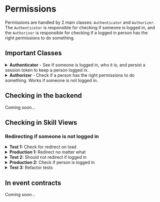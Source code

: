 # Permissions

Permissions are handled by 2 main classes: `Authenticator` and `Authorizer`. The `Authenticator` is responsible for checking if someone is logged in, and the `Authorizer` is responsible for checking if a logged in person has the right permissions to do something.


## Important Classes

<details>
<summary>
<strong>Authenticator</strong> - See if someone is logged in, who it is, and persist a session token to keep a person logged in.
</summary>

````ts
export interface Authenticator {
    //Get the logged in person, if someone is logged in
    getPerson(): Person | null
    //Log a person in by setting their token and Person record.
    setSessionToken(token: string, person: Person): void
    //Get the session token of a logged in person
    getSessionToken(): string | null
    //Check if someone is logged in
    isLoggedIn(): boolean
    //Clear the session, logging the person out
    clearSession(): void
    //Add an event listener for when someone logs in or out to take some action
    addEventListener<N extends 'did-login' | 'did-logout'>(
        name: N,
        cb: Payloads[N]
    ): void
    
    //Remove an event listener, passing no cb will remove all listeners for that event
    removeEventListener<N extends 'did-login' | 'did-logout'>(
        name: N,
        cb?: Payloads[N]
    ): void
}

type DidLoginPayload = (payload: { token: string; person: Person }) => void
type DidLogoutPayload = (payload: { person: Person }) => void

interface Payloads {
    'did-login': DidLoginPayload
    'did-logout': DidLogoutPayload
}
````

</details>

<details>
<summary>
<strong>Authorizer</strong> - Check if a person has the right permissions to do something. Works if someone is not logged in.
</summary>

```ts
export interface Authorizer {
    //Check if the current person has a permission
    can<
        ContractId extends PermissionContractId,
        Ids extends PermissionId<ContractId>,
    >(
        options: AuthorizerCanOptions<ContractId, Ids>
    ): Promise<Record<Ids, boolean>>

    //Save permissions for a person. Note: the person must have the permission to save permissions
    savePermissions<
        ContractId extends PermissionContractId,
        Ids extends PermissionId<ContractId>,
    >(
        options: SavePermissionsOptions<ContractId, Ids>
    ): Promise<void>
}

//Options sent to authorizer.can(...)
export interface AuthorizerCanOptions<
    ContractId extends PermissionContractId,
    Ids extends PermissionId<ContractId> = PermissionId<ContractId>,
> {
    contractId: ContractId
    permissionIds: Ids[]
    target?: SpruceSchemas.Mercury.v2020_12_25.GetResolvedPermissionsContractEmitTarget
}

//When checking can(...), you can override the target to check against. It'll default to the logged in user and their current scope (location or organization)
namespace SpruceSchemas.Mercury.v2020_12_25 {
    interface SavePermissionsEmitTarget {
        'locationId'?: string | undefined | null;
        'organizationId'?: string | undefined | null;
        'permissionPersonId'?: string | undefined | null;
        'permissionSkillId'?: string | undefined | null;
        'permissionContractId': string;
        'roleId'?: string | undefined | null;
    }
}

//Options sent to authorizer.savePermissions(...)
export interface SavePermissionsOptions<
    ContractId extends PermissionContractId,
    Ids extends PermissionId<ContractId>,
> {
    target: SavePermissionsTarget & { personId?: string; skillId?: string }
    contractId: ContractId
    permissions: {
        id: Ids
        can: StatusFlag
    }[]
}

//The target for saving permissions
type SavePermissionsTarget = Omit<
    SpruceSchemas.Mercury.v2020_12_25.SavePermissionsEmitTarget,
    'permissionPersonId' | 'permissionContractId' | 'permissionSkillId'
>

```

</details>

## Checking in the backend

Coming soon...

## Checking in Skill Views

### Redirecting if someone is not logged in

<details>

<summary><strong>Test 1:</strong> Check for redirect on load</summary>

We're going to write this test with the person not logged in and redirect, but it'll take another test to get the `Authenticator` into the production code. 

```ts
import { fake, AbstractSpruceFixtureTest } from '@sprucelabs/spruce-test-fixtures'

//@fake.login() will ensure a fake person is logged in for each test
@fake.login()
export default class RootSkillViewTest extends AbstractSpruceFixtureTest {

    @test()
    protected static async redirectsToOnboardingIfNotLoggedIn() {
        const vc = this.views.Controller('eightbitstories.root', {})

        //first thing we do is log the person back out =)
        this.permissions.getAuthenticator().clearSession()

        //Assert that loading the skill view redirects
        await vcAssert.assertActionRedirects({
            action: () => this.views.load(vc),
            router: this.views.getRouter(),
            destination: {
                id: 'eightbitstories.onboarding',
            },
        })
    }
}
```

</details>

<details>
<summary><strong>Production 1:</strong> Redirect no matter what</summary>

We actually don't need to check if the person is logged in yet! Go TDD! 

```ts
import { AbstractSkillViewController, SkillViewControllerLoadOptions } from '@sprucelabs/heartwood-view-controllers'

export default class RootSkillViewController extends AbstractSkillViewController {

    public async load(
        options: SkillViewControllerLoadOptions
    ): Promise<void> {
        const { router } = options

        await this.router.redirect('eightbitstories.onboarding')
        
    }
}

```

</details>

<details>
<summary><strong>Test 2:</strong> Should not redirect if logged in</summary>
Now we'll test that it does NOT redirect if someone is logged in, which will force us to do the `authenticator.isLoggedIn()` check. Something to note: If a redirect is triggered without an assert, it will throw an error and fail the test. So, you don't actually need to assert anything in this test.

```ts
...

@test()
protected static async shouldNotRedirectIfLoggedIn() {
    const vc = this.views.Controller('eightbitstories.root', {})

    //Because we use the @fake.login() decorator, the person is already logged in
    await this.views.load(vc)
}

...

```

</details>


<details>
<summary><strong>Production 2:</strong> Check if person is logged in</summary>
Now, inside our `RootSkillViewController`, we'll check if the person is logged in before redirecting. If you run logic after this check, you'll need to write tests to ensure that logic is not run after the redirect (not covered in this example).

```ts
import { AbstractSkillViewController, SkillViewControllerLoadOptions } from '@sprucelabs/heartwood-view-controllers'

export default class RootSkillViewController extends AbstractSkillViewController {

    public async load(
        options: SkillViewControllerLoadOptions
    ): Promise<void> {
        const { router, authenticator } = options

        if (!authenticator.isLoggedIn()) {
            await this.router.redirect('eightbitstories.onboarding')
        }
    }
}

```

</details>

<details>
<summary><strong>Test 3:</strong> Refactor tests</summary>

Here is how you could refactor your tests to make them more readable and maintainable.

```ts
import { fake, AbstractSpruceFixtureTest } from '@sprucelabs/spruce-test-fixtures'
import RootSkillViewController from '../../skillViewControllers/Root.svc'

@fake.login()
export default class RootSkillViewTest extends AbstractSpruceFixtureTest {
    protected static vc: RootSkillViewController

    protected static async beforeEach() {
        await super.beforeEach()

        //Construct the RootSkillViewController once here to work on in every test
        this.vc = this.views.Controller('eightbitstories.root', {})
    }

    @test()
    protected static async redirectsToOnboardingIfNotLoggedIn() {
        //This could be exctracted too, but I'll wait until the second time we need to call it
        this.permissions.getAuthenticator().clearSession()

        await vcAssert.assertActionRedirects({
            action: () => this.load(),
            router: this.views.getRouter(),
            destination: {
                id: 'eightbitstories.onboarding',
            },
        })
    }

    @test()
    protected static async shouldNotRedirectIfLoggedIn() {
        await this.load()
    }

    //I'll extract `this.views.load(this.vc)` to `this.load()` because it's been called twice now
    protected static async load() {
        await this.views.load(this.vc)
    }
}
```

</details>

## In event contracts

Coming soon...